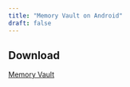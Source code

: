 ```yaml
---
title: "Memory Vault on Android"
draft: false
---
```


## Download

[Memory Vault](https://play.google.com/store/apps/details?id=com.garciaericn.memoryvault)
